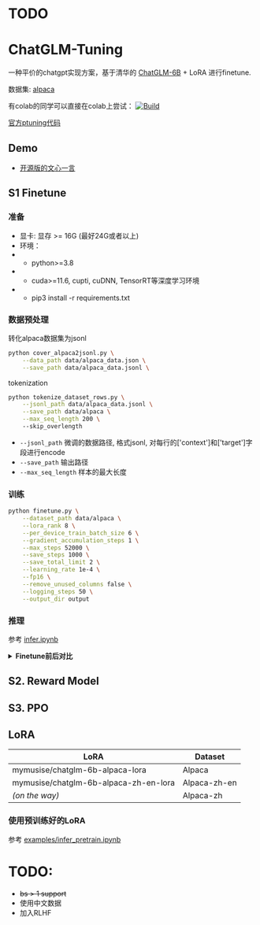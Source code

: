 # TODO
# ChatGLM-Tuning

一种平价的chatgpt实现方案，基于清华的 [ChatGLM-6B](https://github.com/THUDM/ChatGLM-6B) + LoRA 进行finetune.

数据集: [alpaca](https://github.com/tatsu-lab/stanford_alpaca)

有colab的同学可以直接在colab上尝试： <a href="https://colab.research.google.com/github/mymusise/ChatGLM-Tuning/blob/master/examples/finetune.ipynb">
        <img alt="Build" src="https://colab.research.google.com/assets/colab-badge.svg">
    </a>


[官方ptuning代码](https://github.com/THUDM/ChatGLM-6B/blob/main/ptuning)


## Demo

- [开源版的文心一言](https://github.com/visual-openllm/visual-openllm)


## S1 Finetune

### 准备

- 显卡: 显存 >= 16G (最好24G或者以上)
- 环境：
- - python>=3.8
- - cuda>=11.6, cupti, cuDNN, TensorRT等深度学习环境
- - pip3 install -r requirements.txt


### 数据预处理


转化alpaca数据集为jsonl

```bash
python cover_alpaca2jsonl.py \
    --data_path data/alpaca_data.json \
    --save_path data/alpaca_data.jsonl \
```

tokenization

```bash
python tokenize_dataset_rows.py \
    --jsonl_path data/alpaca_data.jsonl \
    --save_path data/alpaca \
    --max_seq_length 200 \ 
    --skip_overlength
```

- `--jsonl_path` 微调的数据路径, 格式jsonl, 对每行的['context']和['target']字段进行encode
- `--save_path` 输出路径
- `--max_seq_length` 样本的最大长度

### 训练

```bash
python finetune.py \
    --dataset_path data/alpaca \
    --lora_rank 8 \
    --per_device_train_batch_size 6 \
    --gradient_accumulation_steps 1 \
    --max_steps 52000 \
    --save_steps 1000 \
    --save_total_limit 2 \
    --learning_rate 1e-4 \
    --fp16 \
    --remove_unused_columns false \
    --logging_steps 50 \
    --output_dir output
```

### 推理

参考 [infer.ipynb](infer.ipynb)

<details><summary><b>Finetune前后对比</b></summary>

利用Alpaca数据集合对ChatGLM-6B Finetune后，在Alpaca数据集上表现得更好:
- `Answer:` 是模型的输出
- `#### Answer:` 是原答案
![](https://user-images.githubusercontent.com/6883957/226977555-c00c796f-4fdb-4613-810a-8b9a6068bb1b.jpeg)


</details>


## S2. Reward Model

## S3. PPO


## LoRA

| LoRA                                  | Dataset      |
| ------------------------------------- | ------------ |
| mymusise/chatglm-6b-alpaca-lora       | Alpaca       |
| mymusise/chatglm-6b-alpaca-zh-en-lora | Alpaca-zh-en |
| *(on the way)*                        | Alpaca-zh    |

### 使用预训练好的LoRA

参考 [examples/infer_pretrain.ipynb](https://colab.research.google.com/github/mymusise/ChatGLM-Tuning/blob/master/examples/infer_pretrain.ipynb)


# TODO:

- ~~bs > 1 support~~
- 使用中文数据
- 加入RLHF
